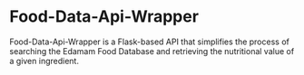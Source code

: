 # Food-Data-Api-Wrapper
Food-Data-Api-Wrapper is a Flask-based API that simplifies the process of searching the Edamam Food Database and retrieving the nutritional value of a given ingredient.
